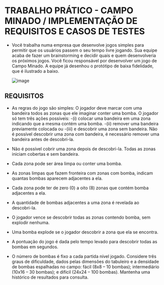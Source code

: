 # TRABALHO PRÁTICO - CAMPO MINADO / IMPLEMENTAÇÃO DE REQUISITOS E CASOS DE TESTES
* Você trabalha numa empresa que desenvolve jogos simples para permitir que os usuários passem o seu tempo livre jogando. Sua equipe acaba de fazer um brainstorming e decidir quais e quem desenvolveria os próximos jogos. Você ficou responsável por desenvolver um jogo de Campo Minado. A equipe já desenhou o protótipo de baixa fidelidade, que é ilustrado a baixo.
  
  <img>![image](https://github.com/Eduardo-Alves-de-Sousa/Campo_minado_test/assets/55249802/f3419bd0-f323-4096-85d4-16eab6e51e7e)
</img>

## REQUISITOS
* As regras do jogo são simples: O jogador deve marcar com uma bandeira todos as zonas que ele imaginar conter uma bomba. O jogador só tem três ações possíveis:
  -(i) colocar uma bandeira em uma zona indicando que a mesma contém uma bomba.
  -(ii) remover uma bandeira previamente colocada ou
  -(iii) e descobrir uma zona sem bandeira. Não é possível descobrir uma zona com bandeira, é necessário remover uma bandeira antes de descobri-la.

* Não é possível cobrir uma zona depois de descobri-la. Todas as zonas iniciam cobertas e sem bandeira.
* Cada zona pode ser área limpa ou conter uma bomba.
* As zonas limpas que fazem fronteira com zonas com bomba, indicam quantas bombas aparecem adjacentes a ela.
* Cada zona pode ter de zero (0) a oito (8) zonas que contém bomba adjacentes a ela.
* A quantidade de bombas adjacentes a uma zona é revelada ao descobri-la.
* O jogador vence se descobrir todas as zonas contendo bomba, sem explodir nenhuma.
* Uma bomba explode se o jogador descobrir a zona que ela se encontra.
* A pontuação do jogo é dada pelo tempo levado para descobrir todas as bombas em segundos.
* O número de bombas é fixo a cada partida nível jogado. Considere três graus de dificuldade, dados pelas dimensões do tabuleiro e a densidade de bombas espalhadas no campo: fácil (8x8 – 10 bombas); intermediário (10x16 – 30 bombas); e difícil (24x24 – 100 bombas). Mantenha uma histórico de resultados para consulta.
